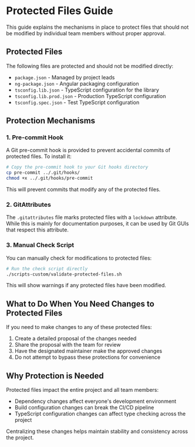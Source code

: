 # Protected Files Guide

This guide explains the mechanisms in place to protect files that should not be modified by individual team members without proper approval.

## Protected Files

The following files are protected and should not be modified directly:

- `package.json` - Managed by project leads
- `ng-package.json` - Angular packaging configuration
- `tsconfig.lib.json` - TypeScript configuration for the library
- `tsconfig.lib.prod.json` - Production TypeScript configuration
- `tsconfig.spec.json` - Test TypeScript configuration

## Protection Mechanisms

### 1. Pre-commit Hook

A Git pre-commit hook is provided to prevent accidental commits of protected files. To install it:

```bash
# Copy the pre-commit hook to your Git hooks directory
cp pre-commit ../.git/hooks/
chmod +x ../.git/hooks/pre-commit
```

This will prevent commits that modify any of the protected files.

### 2. GitAttributes

The `.gitattributes` file marks protected files with a `lockdown` attribute. While this is mainly for documentation purposes, it can be used by Git GUIs that respect this attribute.

### 3. Manual Check Script

You can manually check for modifications to protected files:

```bash
# Run the check script directly
./scripts-custom/validate-protected-files.sh
```

This will show warnings if any protected files have been modified.

## What to Do When You Need Changes to Protected Files

If you need to make changes to any of these protected files:

1. Create a detailed proposal of the changes needed
2. Share the proposal with the team for review
3. Have the designated maintainer make the approved changes
4. Do not attempt to bypass these protections for convenience

## Why Protection is Needed

Protected files impact the entire project and all team members:

- Dependency changes affect everyone's development environment
- Build configuration changes can break the CI/CD pipeline
- TypeScript configuration changes can affect type checking across the project

Centralizing these changes helps maintain stability and consistency across the project.
